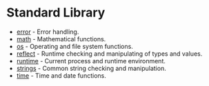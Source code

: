 # Standard Library

- [error](https://github.com/elliotchance/ok/tree/master/lib/error) - Error handling.
- [math](https://github.com/elliotchance/ok/tree/master/lib/math) - Mathematical functions.
- [os](https://github.com/elliotchance/ok/tree/master/lib/os) - Operating and file system functions.
- [reflect](https://github.com/elliotchance/ok/tree/master/lib/reflect) - Runtime checking and manipulating of types and values.
- [runtime](https://github.com/elliotchance/ok/tree/master/lib/runtime) - Current process and runtime environment.
- [strings](https://github.com/elliotchance/ok/tree/master/lib/strings) - Common string checking and manipulation.
- [time](https://github.com/elliotchance/ok/tree/master/lib/time) - Time and date functions.
